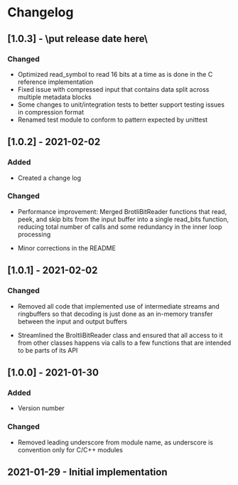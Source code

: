 # Changelog

## [1.0.3] - \\put release date here\\

### Changed

- Optimized read_symbol to read 16 bits at a time as is done in the C reference implementation
- Fixed issue with compressed input that contains data split across multiple metadata blocks
- Some changes to unit/integration tests to better support testing issues in compression format
- Renamed test module to conform to pattern expected by unittest

## [1.0.2] - 2021-02-02

### Added

- Created a change log

### Changed

- Performance improvement: Merged BrotliBitReader functions that read, peek, and skip bits from
the input buffer into a single read_bits function, reducing total number of calls and some 
redundancy in the inner loop processing
  
- Minor corrections in the README

## [1.0.1] - 2021-02-02

### Changed

- Removed all code that implemented use of intermediate streams and ringbuffers so that
decoding is just done as an in-memory transfer between the input and output buffers
  
- Streamlined the BroltliBitReader class and ensured that all access to it from other classes
happens via calls to a few functions that are intended to be parts of its API


## [1.0.0] - 2021-01-30

### Added

- Version number

### Changed

- Removed leading underscore from module name, as underscore is convention only for C/C++ modules

## 2021-01-29 - Initial implementation

